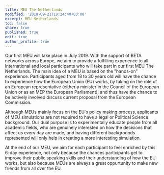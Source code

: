 ```yaml
---
title: MEU The Netherlands
modified: '2018-09-21T19:24:40+03:00'
excerpt: MEU Netherlands
toc: false
share: true
published: true
edit: true
author_profile: true
---
```

Our first MEU will take place in July 2019. With the support of BETA networks across Europe, we aim to provide a fulfilling experience to all international and local participants who will take part in our first MEU The Netherlands. The main idea of a MEU is based on the "hands-on" experience. Participants aged from 18 to 30 years old will have the chance to experience how the European Union (EU) works, by taking on the role of an European representative (either a minister in the Council of the European Union or as an MEP the European Parliament), and thus have the chance to be actively involved discuss current proposal from the European Commission.

Although MEUs mainly focus on the EU's policy making process, applicants of MEU simulations are not required to have a legal or Political Science background. Our dual purpose is to experimentally educate people from all academic fields, who are genuinely interested on how the decisions that affect us every day are made, and having different backgrounds represented will only help in creating a more interesting simulation.

At the end of our MEU, we aim for each participant to feel enriched by this 6-day experience, not only because the chances participants get to improve their public speaking skills and their understanding of how the EU works, but also because MEUs are always a great oppurtunity to make new friends from all over the EU.
